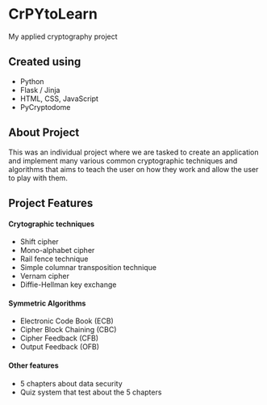 # CrPYtoLearn
My applied cryptography project

## Created using
- Python
- Flask / Jinja
- HTML, CSS, JavaScript
- PyCryptodome

## About Project
This was an individual project where we are tasked to create an application and implement many various common cryptographic techniques and algorithms that aims to teach the user on how they work and allow the user to play with them.

## Project Features
#### Crytographic techniques
- Shift cipher
- Mono-alphabet cipher
- Rail fence technique
- Simple columnar transposition technique
- Vernam cipher
- Diffie-Hellman key exchange

#### Symmetric Algorithms
- Electronic Code Book (ECB)
- Cipher Block Chaining (CBC)
- Cipher Feedback (CFB)
- Output Feedback (OFB)

#### Other features
- 5 chapters about data security
- Quiz system that test about the 5 chapters
